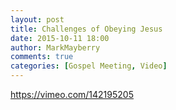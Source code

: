 ```yaml
---
layout: post
title: Challenges of Obeying Jesus
date: 2015-10-11 18:00
author: MarkMayberry
comments: true
categories: [Gospel Meeting, Video]
---
```

https://vimeo.com/142195205
